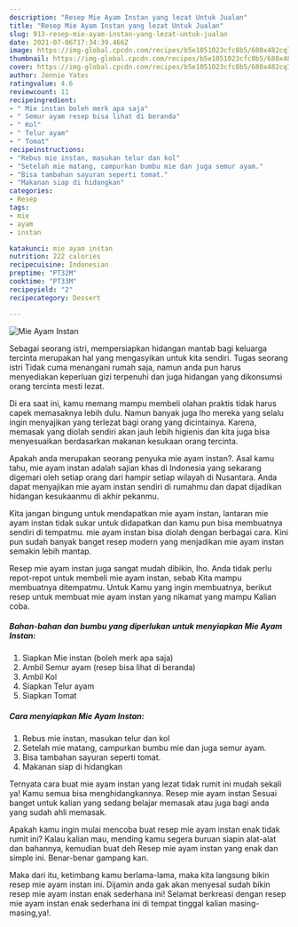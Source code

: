 ```yaml
---
description: "Resep Mie Ayam Instan yang lezat Untuk Jualan"
title: "Resep Mie Ayam Instan yang lezat Untuk Jualan"
slug: 913-resep-mie-ayam-instan-yang-lezat-untuk-jualan
date: 2021-07-06T17:34:39.466Z
image: https://img-global.cpcdn.com/recipes/b5e1051023cfc8b5/680x482cq70/mie-ayam-instan-foto-resep-utama.jpg
thumbnail: https://img-global.cpcdn.com/recipes/b5e1051023cfc8b5/680x482cq70/mie-ayam-instan-foto-resep-utama.jpg
cover: https://img-global.cpcdn.com/recipes/b5e1051023cfc8b5/680x482cq70/mie-ayam-instan-foto-resep-utama.jpg
author: Jennie Yates
ratingvalue: 4.6
reviewcount: 11
recipeingredient:
- " Mie instan boleh merk apa saja"
- " Semur ayam resep bisa lihat di beranda"
- " Kol"
- " Telur ayam"
- " Tomat"
recipeinstructions:
- "Rebus mie instan, masukan telur dan kol"
- "Setelah mie matang, campurkan bumbu mie dan juga semur ayam."
- "Bisa tambahan sayuran seperti tomat."
- "Makanan siap di hidangkan"
categories:
- Resep
tags:
- mie
- ayam
- instan

katakunci: mie ayam instan 
nutrition: 222 calories
recipecuisine: Indonesian
preptime: "PT32M"
cooktime: "PT33M"
recipeyield: "2"
recipecategory: Dessert

---
```



![Mie Ayam Instan](https://img-global.cpcdn.com/recipes/b5e1051023cfc8b5/680x482cq70/mie-ayam-instan-foto-resep-utama.jpg)

Sebagai seorang istri, mempersiapkan hidangan mantab bagi keluarga tercinta merupakan hal yang mengasyikan untuk kita sendiri. Tugas seorang istri Tidak cuma menangani rumah saja, namun anda pun harus menyediakan keperluan gizi terpenuhi dan juga hidangan yang dikonsumsi orang tercinta mesti lezat.

Di era  saat ini, kamu memang mampu membeli olahan praktis tidak harus capek memasaknya lebih dulu. Namun banyak juga lho mereka yang selalu ingin menyajikan yang terlezat bagi orang yang dicintainya. Karena, memasak yang diolah sendiri akan jauh lebih higienis dan kita juga bisa menyesuaikan berdasarkan makanan kesukaan orang tercinta. 



Apakah anda merupakan seorang penyuka mie ayam instan?. Asal kamu tahu, mie ayam instan adalah sajian khas di Indonesia yang sekarang digemari oleh setiap orang dari hampir setiap wilayah di Nusantara. Anda dapat menyajikan mie ayam instan sendiri di rumahmu dan dapat dijadikan hidangan kesukaanmu di akhir pekanmu.

Kita jangan bingung untuk mendapatkan mie ayam instan, lantaran mie ayam instan tidak sukar untuk didapatkan dan kamu pun bisa membuatnya sendiri di tempatmu. mie ayam instan bisa diolah dengan berbagai cara. Kini pun sudah banyak banget resep modern yang menjadikan mie ayam instan semakin lebih mantap.

Resep mie ayam instan juga sangat mudah dibikin, lho. Anda tidak perlu repot-repot untuk membeli mie ayam instan, sebab Kita mampu membuatnya ditempatmu. Untuk Kamu yang ingin membuatnya, berikut resep untuk membuat mie ayam instan yang nikamat yang mampu Kalian coba.

<!--inarticleads1-->

##### Bahan-bahan dan bumbu yang diperlukan untuk menyiapkan Mie Ayam Instan:

1. Siapkan  Mie instan (boleh merk apa saja)
1. Ambil  Semur ayam (resep bisa lihat di beranda)
1. Ambil  Kol
1. Siapkan  Telur ayam
1. Siapkan  Tomat




<!--inarticleads2-->

##### Cara menyiapkan Mie Ayam Instan:

1. Rebus mie instan, masukan telur dan kol
1. Setelah mie matang, campurkan bumbu mie dan juga semur ayam.
1. Bisa tambahan sayuran seperti tomat.
1. Makanan siap di hidangkan




Ternyata cara buat mie ayam instan yang lezat tidak rumit ini mudah sekali ya! Kamu semua bisa menghidangkannya. Resep mie ayam instan Sesuai banget untuk kalian yang sedang belajar memasak atau juga bagi anda yang sudah ahli memasak.

Apakah kamu ingin mulai mencoba buat resep mie ayam instan enak tidak rumit ini? Kalau kalian mau, mending kamu segera buruan siapin alat-alat dan bahannya, kemudian buat deh Resep mie ayam instan yang enak dan simple ini. Benar-benar gampang kan. 

Maka dari itu, ketimbang kamu berlama-lama, maka kita langsung bikin resep mie ayam instan ini. Dijamin anda gak akan menyesal sudah bikin resep mie ayam instan enak sederhana ini! Selamat berkreasi dengan resep mie ayam instan enak sederhana ini di tempat tinggal kalian masing-masing,ya!.

